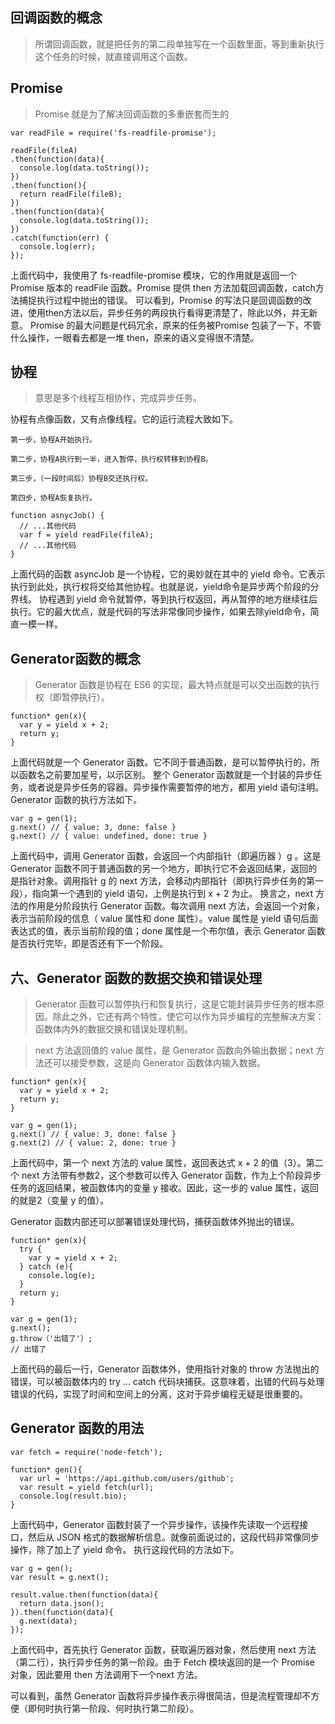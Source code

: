 ## 回调函数的概念
> 所谓回调函数，就是把任务的第二段单独写在一个函数里面，等到重新执行这个任务的时候，就直接调用这个函数。

## Promise
> Promise 就是为了解决回调函数的多重嵌套而生的
```
var readFile = require('fs-readfile-promise');

readFile(fileA)
.then(function(data){
  console.log(data.toString());
})
.then(function(){
  return readFile(fileB);
})
.then(function(data){
  console.log(data.toString());
})
.catch(function(err) {
  console.log(err);
});

```

上面代码中，我使用了 fs-readfile-promise 模块，它的作用就是返回一个 Promise 版本的 readFile 函数。Promise 提供 then 方法加载回调函数，catch方法捕捉执行过程中抛出的错误。
可以看到，Promise 的写法只是回调函数的改进，使用then方法以后，异步任务的两段执行看得更清楚了，除此以外，并无新意。
Promise 的最大问题是代码冗余，原来的任务被Promise 包装了一下，不管什么操作，一眼看去都是一堆 then，原来的语义变得很不清楚。

## 协程

> 意思是多个线程互相协作，完成异步任务。

协程有点像函数，又有点像线程。它的运行流程大致如下。
```
第一步，协程A开始执行。

第二步，协程A执行到一半，进入暂停，执行权转移到协程B。

第三步，（一段时间后）协程B交还执行权。

第四步，协程A恢复执行。

```

```
function asnycJob() {
  // ...其他代码
  var f = yield readFile(fileA);
  // ...其他代码
}

```

上面代码的函数 asyncJob 是一个协程，它的奥妙就在其中的 yield 命令。它表示执行到此处，执行权将交给其他协程。也就是说，yield命令是异步两个阶段的分界线。
协程遇到 yield 命令就暂停，等到执行权返回，再从暂停的地方继续往后执行。它的最大优点，就是代码的写法非常像同步操作，如果去除yield命令，简直一模一样。

## Generator函数的概念
> Generator 函数是协程在 ES6 的实现，最大特点就是可以交出函数的执行权（即暂停执行）。

  ```
  function* gen(x){
    var y = yield x + 2;
    return y;
  }
  
  ```
  
  上面代码就是一个 Generator 函数。它不同于普通函数，是可以暂停执行的，所以函数名之前要加星号，以示区别。
整个 Generator 函数就是一个封装的异步任务，或者说是异步任务的容器。异步操作需要暂停的地方，都用 yield 语句注明。Generator 函数的执行方法如下。

```
var g = gen(1);
g.next() // { value: 3, done: false }
g.next() // { value: undefined, done: true }
```

上面代码中，调用 Generator 函数，会返回一个内部指针（即遍历器 ）g 。这是 Generator 函数不同于普通函数的另一个地方，即执行它不会返回结果，返回的是指针对象。调用指针 g 的 next 方法，会移动内部指针（即执行异步任务的第一段），指向第一个遇到的 yield 语句，上例是执行到 x + 2 为止。
换言之，next 方法的作用是分阶段执行 Generator 函数。每次调用 next 方法，会返回一个对象，表示当前阶段的信息（ value 属性和 done 属性）。value 属性是 yield 语句后面表达式的值，表示当前阶段的值；done 属性是一个布尔值，表示 Generator 函数是否执行完毕，即是否还有下一个阶段。

## 六、Generator 函数的数据交换和错误处理

> Generator 函数可以暂停执行和恢复执行，这是它能封装异步任务的根本原因。除此之外，它还有两个特性，使它可以作为异步编程的完整解决方案：函数体内外的数据交换和错误处理机制。

> next 方法返回值的 value 属性，是 Generator 函数向外输出数据；next 方法还可以接受参数，这是向 Generator 函数体内输入数据。

```
function* gen(x){
  var y = yield x + 2;
  return y;
}

var g = gen(1);
g.next() // { value: 3, done: false }
g.next(2) // { value: 2, done: true }

```

上面代码中，第一个 next 方法的 value 属性，返回表达式 x + 2 的值（3）。第二个 next 方法带有参数2，这个参数可以传入 Generator 函数，作为上个阶段异步任务的返回结果，被函数体内的变量 y 接收。因此，这一步的 value 属性，返回的就是2（变量 y 的值）。

Generator 函数内部还可以部署错误处理代码，捕获函数体外抛出的错误。

```
function* gen(x){
  try {
    var y = yield x + 2;
  } catch (e){ 
    console.log(e);
  }
  return y;
}

var g = gen(1);
g.next();
g.throw（'出错了'）;
// 出错了

```

上面代码的最后一行，Generator 函数体外，使用指针对象的 throw 方法抛出的错误，可以被函数体内的 try ... catch 代码块捕获。这意味着，出错的代码与处理错误的代码，实现了时间和空间上的分离，这对于异步编程无疑是很重要的。

## Generator 函数的用法

```
var fetch = require('node-fetch');

function* gen(){
  var url = 'https://api.github.com/users/github';
  var result = yield fetch(url);
  console.log(result.bio);
}
```

上面代码中，Generator 函数封装了一个异步操作，该操作先读取一个远程接口，然后从 JSON 格式的数据解析信息。就像前面说过的，这段代码非常像同步操作，除了加上了 yield 命令。
执行这段代码的方法如下。

```
var g = gen();
var result = g.next();

result.value.then(function(data){
  return data.json();
}).then(function(data){
  g.next(data);
});

```

上面代码中，首先执行 Generator 函数，获取遍历器对象，然后使用 next 方法（第二行），执行异步任务的第一阶段。由于 Fetch 模块返回的是一个 Promise 对象，因此要用 then 方法调用下一个next 方法。

可以看到，虽然 Generator 函数将异步操作表示得很简洁，但是流程管理却不方便（即何时执行第一阶段、何时执行第二阶段）。
